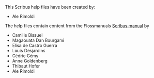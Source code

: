 This Scribus help files have been created by:

- Ale Rimoldi

The help files contain content from the Flossmanuals [Scribus manual](http://en.flossmanuals.net/scribus-2/) by

- Camille Bissuel
- Magaouata Dan Bourgami
- Elisa de Castro Guerra
- Louis Desjardins
- Cédric Gémy
- Anne Goldenberg
- Thibaut Hofer
- Ale Rimoldi
